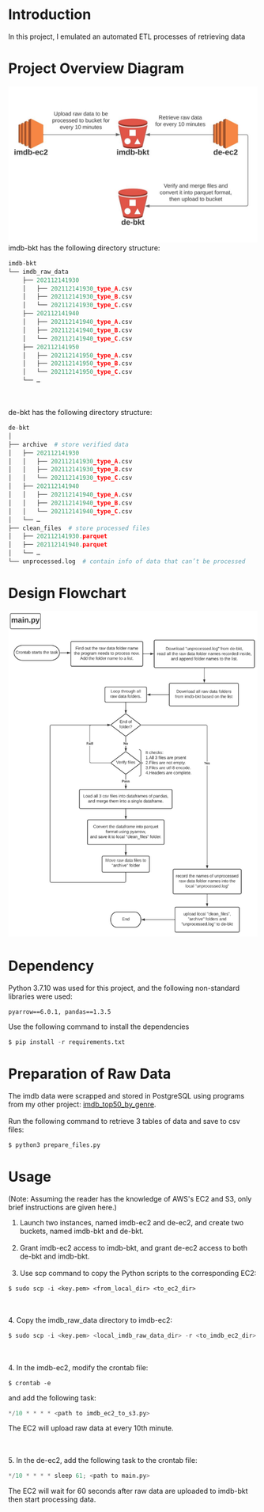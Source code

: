 # Introduction
In this project, I emulated an automated ETL processes of retrieving data

# Project Overview Diagram
![alt text](https://github.com/jhaojay/imdb_data_engineer_project_with_aws/blob/main/jpg/Overview.JPG?raw=true)
imdb-bkt has the following directory structure:
```python
imdb-bkt
└── imdb_raw_data
	├── 202112141930
	│   ├── 202112141930_type_A.csv
	│   ├── 202112141930_type_B.csv
	│   └── 202112141930_type_C.csv
	├── 202112141940
	│   ├── 202112141940_type_A.csv
	│   ├── 202112141940_type_B.csv
	│   └── 202112141940_type_C.csv
	├── 202112141950
	│   ├── 202112141950_type_A.csv
	│   ├── 202112141950_type_B.csv
	│   └── 202112141950_type_C.csv
	└── …

```
<br /><br />
de-bkt has the following directory structure:
```python
de-bkt
│
├── archive  # store verified data
│   ├── 202112141930
│   │   ├── 202112141930_type_A.csv
│   │   ├── 202112141930_type_B.csv
│   │   └── 202112141930_type_C.csv
│   ├── 202112141940
│   │   ├── 202112141940_type_A.csv
│   │   ├── 202112141940_type_B.csv
│   │   └── 202112141940_type_C.csv
│   └── …
├── clean_files  # store processed files
│   ├── 202112141930.parquet
│   ├── 202112141940.parquet
│   └── …
└── unprocessed.log  # contain info of data that can’t be processed
```
# Design Flowchart
![alt text](https://github.com/jhaojay/imdb_data_engineer_project_with_aws/blob/main/jpg/main_flowchart.JPG?raw=true)


# Dependency
Python 3.7.10 was used for this project, and the following non-standard libraries were used:
```
pyarrow==6.0.1, pandas==1.3.5
```
Use the following command to install the dependencies
```python
$ pip install -r requirements.txt
```

# Preparation of Raw Data
The imdb data were scrapped and stored in PostgreSQL using programs from my other project: [imdb_top50_by_genre](https://github.com/jhaojay/imdb_top50_by_genre/).
<br /><br />
Run the following command to retrieve 3 tables of data and save to csv files:
```python
$ python3 prepare_files.py
```


# Usage
(Note: Assuming the reader has the knowledge of AWS's EC2 and S3, only brief instructions are given here.)

1. Launch two instances, named imdb-ec2 and de-ec2, and create two buckets, named imdb-bkt and de-bkt.
<br /><br />
2. Grant imdb-ec2 access to imdb-bkt, and grant de-ec2 access to both de-bkt and imdb-bkt.
<br /><br />
3. Use scp command to copy the Python scripts to the corresponding EC2:
```
$ sudo scp -i <key.pem> <from_local_dir> <to_ec2_dir>
```
<br /><br />
4. Copy the imdb_raw_data directory to imdb-ec2:
```python
$ sudo scp -i <key.pem> <local_imdb_raw_data_dir> -r <to_imdb_ec2_dir>
```
<br /><br />
4. In the imdb-ec2, modify the crontab file:
```
$ crontab -e
```
and add the following task:
```python
*/10 * * * * <path to imdb_ec2_to_s3.py>
```
The EC2 will upload raw data at every 10th minute.

<br /><br />
5. In the de-ec2, add the following task to the crontab file:
```python
*/10 * * * * sleep 61; <path to main.py>
```
The EC2 will wait for 60 seconds after raw data are uploaded to imdb-bkt then start processing data.
